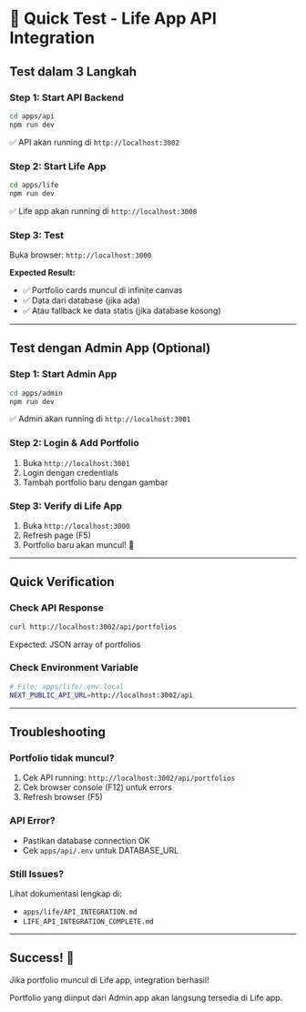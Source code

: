 # 🚀 Quick Test - Life App API Integration

## Test dalam 3 Langkah

### Step 1: Start API Backend

```bash
cd apps/api
npm run dev
```

✅ API akan running di `http://localhost:3002`

### Step 2: Start Life App

```bash
cd apps/life
npm run dev
```

✅ Life app akan running di `http://localhost:3000`

### Step 3: Test

Buka browser: `http://localhost:3000`

**Expected Result:**

- ✅ Portfolio cards muncul di infinite canvas
- ✅ Data dari database (jika ada)
- ✅ Atau fallback ke data statis (jika database kosong)

---

## Test dengan Admin App (Optional)

### Step 1: Start Admin App

```bash
cd apps/admin
npm run dev
```

✅ Admin akan running di `http://localhost:3001`

### Step 2: Login & Add Portfolio

1. Buka `http://localhost:3001`
2. Login dengan credentials
3. Tambah portfolio baru dengan gambar

### Step 3: Verify di Life App

1. Buka `http://localhost:3000`
2. Refresh page (F5)
3. Portfolio baru akan muncul! 🎉

---

## Quick Verification

### Check API Response

```bash
curl http://localhost:3002/api/portfolios
```

Expected: JSON array of portfolios

### Check Environment Variable

```bash
# File: apps/life/.env.local
NEXT_PUBLIC_API_URL=http://localhost:3002/api
```

---

## Troubleshooting

### Portfolio tidak muncul?

1. Cek API running: `http://localhost:3002/api/portfolios`
2. Cek browser console (F12) untuk errors
3. Refresh browser (F5)

### API Error?

- Pastikan database connection OK
- Cek `apps/api/.env` untuk DATABASE_URL

### Still Issues?

Lihat dokumentasi lengkap di:

- `apps/life/API_INTEGRATION.md`
- `LIFE_API_INTEGRATION_COMPLETE.md`

---

## Success! 🎉

Jika portfolio muncul di Life app, integration berhasil!

Portfolio yang diinput dari Admin app akan langsung tersedia di Life app.
